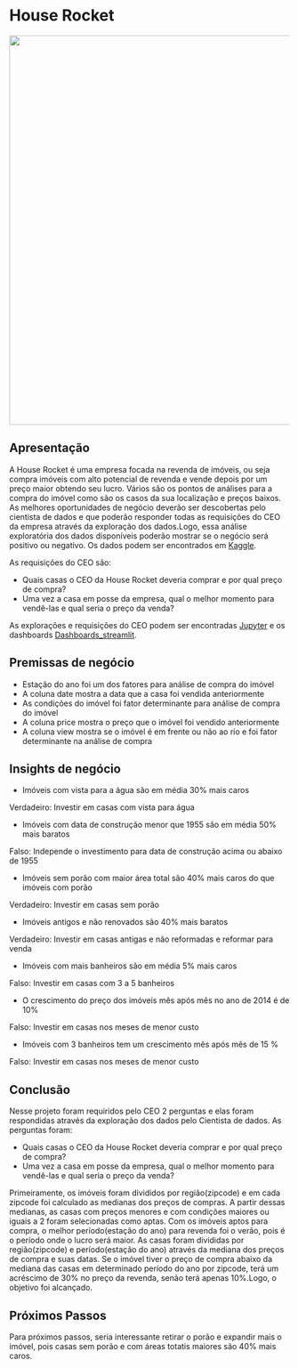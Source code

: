 # House Rocket

<div align="center">
<img src="https://user-images.githubusercontent.com/91911052/168933137-774b3228-30db-4b76-a2ae-ea28ed9d6ec4.jpg" width="700px" />
</div>

## Apresentação
A House Rocket é uma empresa focada na revenda de imóveis, ou seja compra imóveis com alto potencial de revenda e vende depois por um preço maior obtendo seu lucro. Vários são os pontos de análises para a compra do imóvel como são os casos da sua localização e preços baixos.
As melhores oportunidades de negócio deverão ser descobertas pelo cientista de dados e que poderão responder todas as requisições do CEO da empresa através da exploração dos dados.Logo, essa análise exploratória dos dados disponíveis poderão mostrar se o negócio será positivo ou negativo.
Os dados podem ser encontrados em <a href="//www.kaggle.com/harlfoxem/housesalesprediction/discussion/207885">Kaggle</a>.


As requisições do CEO são:

* Quais casas o CEO da House Rocket deveria comprar e por qual preço de compra?
* Uma vez a casa em posse da empresa, qual o melhor momento para vendê-las e qual seria o preço da venda?

As explorações e requisições do CEO podem ser encontradas <a href="https://github.com/hugoferraz5/House_Rocket1/blob/master/House_Rocket_Dashboard.ipynb">Jupyter</a> e os dashboards <a href="https://analytics-house-rocket1.herokuapp.com/">Dashboards_streamlit</a>.
## Premissas de negócio 
* Estação do ano foi um dos fatores para análise de compra do imóvel
* A coluna date mostra a data que a casa foi vendida anteriormente
* As condições do imóvel foi fator determinante para análise de compra do imóvel
* A coluna price mostra o preço que o imóvel foi vendido anteriormente
* A coluna view mostra se o imóvel é em frente ou não ao rio e foi fator determinante na análise de compra

## Insights de negócio
* Imóveis com vista para a água são em média 30% mais caros

Verdadeiro: Investir em casas com vista para água

* Imóveis com data de construção menor que 1955 são em média 50% mais baratos

Falso: Independe o investimento para data de construção acima ou abaixo de 1955

* Imóveis sem porão com maior área total são 40% mais caros do que imóveis com porão

Verdadeiro: Investir em casas sem porão

* Imóveis antigos e não renovados são 40% mais baratos

Verdadeiro: Investir em casas antigas e não reformadas e reformar para venda

* Imóveis com mais banheiros são em média 5% mais caros

Falso: Investir em casas com 3 a 5 banheiros

* O crescimento do preço dos imóveis mês após mês no ano de 2014 é de 10%

Falso: Investir em casas nos meses de menor custo

* Imóveis com 3 banheiros tem um crescimento mês após mês de 15 %

Falso: Investir em casas nos meses de menor custo
## Conclusão
Nesse projeto foram requiridos pelo CEO 2 perguntas e elas foram respondidas através da exploração dos dados pelo Cientista de dados. As perguntas foram:
* Quais casas o CEO da House Rocket deveria comprar e por qual preço de compra?
* Uma vez a casa em posse da empresa, qual o melhor momento para vendê-las e qual seria o preço da venda?

Primeiramente, os imóveis foram divididos por região(zipcode) e em cada zipcode foi calculado as medianas dos preços de compras. A partir dessas medianas, as casas com preços menores e com condições maiores ou iguais a 2 foram selecionadas como aptas.
Com os imóveis aptos para compra, o melhor período(estação do ano) para revenda foi o verão, pois é o período onde o lucro será maior. As casas foram divididas por região(zipcode) e período(estação do ano) através da mediana dos preços de compra e suas datas.
Se o imóvel tiver o preço de compra abaixo da mediana das casas em determinado período do ano por zipcode, terá um acréscimo de 30% no preço da revenda, senão terá apenas 10%.Logo, o objetivo foi alcançado.

## Próximos Passos

Para próximos passos, seria interessante retirar o porão e expandir mais o imóvel, pois casas sem porão e com áreas totatis maiores são 40% mais caros.
